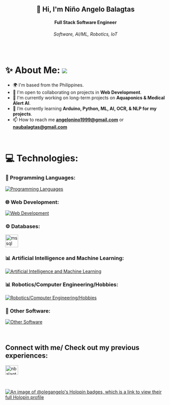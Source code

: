 <h2 align="center"> 👋 Hi, I'm Niño Angelo Balagtas</h2> 
<h4 align="center">Full Stack Software Engineer</h4>
<h6 align="center">Software, AI/ML, Robotics, IoT</h6>

<br>

# ✨ About Me: ![](https://komarev.com/ghpvc/?username=OlegAngelo)
- 🌍 I'm based from the Philippines.
- 🤝 I'm open to collaborating on projects in **Web Development**.
- 🚀 I'm currently working on long-term projects on **Aquaponics & Medical Alert AI**.
- 🌱 I’m currently learning **Arduino, Python, ML, AI, OCR, & NLP for my projects**.
- 📫 How to reach me **angelonino1999@gmail.com** or **naubalagtas@gmail.com**

<br>

# 💻 Technologies:

### 🔎 Programming Languages:
[![Programming Languages](https://skillicons.dev/icons?i=cs,js,py)](https://skillicons.dev)


### 🌐 Web Development:
[![Web Development](https://skillicons.dev/icons?i=html,react,redux,nodejs,dotnet,nextjs,express,css,tailwind)](https://skillicons.dev)


### ⚙️ Databases:
<p align="left">
<a href="https://www.microsoft.com/en-us/sql-server" target="_blank" rel="noreferrer"> <img src="https://www.svgrepo.com/show/303229/microsoft-sql-server-logo.svg" alt="mssql" width="40" height="40"/> </a>
</p>


### 📊 Artificial Intelligence and Machine Learning:
[![Artificial Intelligence and Machine Learning](https://skillicons.dev/icons?i=pytorch,sklearn,tensorflow)](https://skillicons.dev)


### 📊 Robotics/Computer Engineering/Hobbies:
[![Robotics/Computer Engineering/Hobbies](https://skillicons.dev/icons?i=raspberrypi,arduino)](https://skillicons.dev)


### 🌟 Other Software:
[![Other Software](https://skillicons.dev/icons?i=visualstudio,vscode,git,github,npm,heroku,linux,vim,netlify,postman,ubuntu,obsidian)](https://skillicons.dev)

<br>

<h2 align="left">Connect with me/ Check out my previous experiences:</h2>
<p align="left">
<a href="https://linkedin.com/in/nbalagtas" target="blank"><img align="center" src="https://raw.githubusercontent.com/rahuldkjain/github-profile-readme-generator/master/src/images/icons/Social/linked-in-alt.svg" alt="nbalagtas" height="30" width="40" /></a>
<a href="https://portfolioangelo.netlify.app/" target="blank">
</p>

<br>

[![An image of @olegangelo's Holopin badges, which is a link to view their full Holopin profile](https://holopin.me/olegangelo)](https://holopin.io/@olegangelo)

